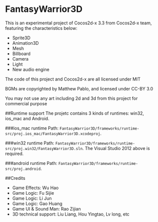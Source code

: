 FantasyWarrior3D
================

This is an experimental project of Cocos2d-x 3.3 from Cocos2d-x team, featuring the characteristics below:
* Sprite3D
* Animation3D
* Mesh
* Billboard
* Camera
* Light
* New audio engine

The code of this project and Cocos2d-x are all licensed under MIT

BGMs are copyrighted by Matthew Pablo, and licensed under CC-BY 3.0

You may not use any art including 2d and 3d from this project for commercial purpose

##Runtime support
The projetc contains 3 kinds of runtimes: win32, ios_mac and Android.

###ios_mac runtime
Path: `FantasyWarrior3D/frameworks/runtime-src/proj.ios_mac/FantasyWarrior3D.xcodeproj`. 

###win32 runtime
Path: `FantasyWarrior3D/frameworks/runtime-src/proj.win32/FantasyWarrior3D.sln`. The Visual Studio 2012 above is required.

###android runtime
Path: `FantasyWarrior3D/frameworks/runtime-src/proj.android`. 

##Credits
* Game Effects: Wu Hao
* Game Logic: Fu Sijie
* Game Logic: Li Jun
* Game Logic: Gao Huang
* Game UI & Sound Man: Rao Zijian
* 3D technical support: Liu Liang, Hou Yingtao, Lv long, etc

